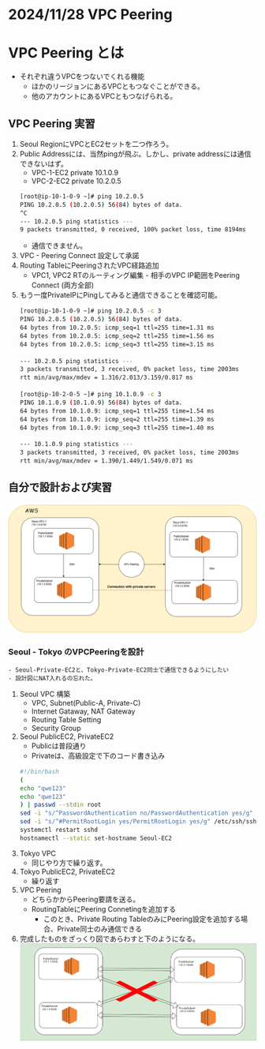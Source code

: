 # 2024/11/28 VPC Peering

# VPC Peering とは
- それぞれ違うVPCをつないでくれる機能
    - ほかのリージョンにあるVPCともつなぐことができる。
    - 他のアカウントにあるVPCともつなげられる。

## VPC Peering 実習
1. Seoul RegionにVPCとEC2セットを二つ作ろう。
2. Public Addressには、当然pingが飛ぶ。しかし、private addressには通信できないはず。
    - VPC-1-EC2 private 10.1.0.9
    - VPC-2-EC2 private 10.2.0.5
    ```bash
    [root@ip-10-1-0-9 ~]# ping 10.2.0.5
    PING 10.2.0.5 (10.2.0.5) 56(84) bytes of data.
    ^C
    --- 10.2.0.5 ping statistics ---
    9 packets transmitted, 0 received, 100% packet loss, time 8194ms
    ```
    - 通信できません。
3. VPC - Peering Connect 設定して承諾
4. Routing TableにPeeringされたVPC経路追加
    - VPC1, VPC2 RTのルーティング編集 - 相手のVPC IP範囲をPeering Connect (両方全部)
5. もう一度PrivateIPにPingしてみると通信できることを確認可能。
    ```bash
    [root@ip-10-1-0-9 ~]# ping 10.2.0.5 -c 3
    PING 10.2.0.5 (10.2.0.5) 56(84) bytes of data.
    64 bytes from 10.2.0.5: icmp_seq=1 ttl=255 time=1.31 ms
    64 bytes from 10.2.0.5: icmp_seq=2 ttl=255 time=1.56 ms
    64 bytes from 10.2.0.5: icmp_seq=3 ttl=255 time=3.15 ms

    --- 10.2.0.5 ping statistics ---
    3 packets transmitted, 3 received, 0% packet loss, time 2003ms
    rtt min/avg/max/mdev = 1.316/2.013/3.159/0.817 ms

    [root@ip-10-2-0-5 ~]# ping 10.1.0.9 -c 3
    PING 10.1.0.9 (10.1.0.9) 56(84) bytes of data.
    64 bytes from 10.1.0.9: icmp_seq=1 ttl=255 time=1.54 ms
    64 bytes from 10.1.0.9: icmp_seq=2 ttl=255 time=1.39 ms
    64 bytes from 10.1.0.9: icmp_seq=3 ttl=255 time=1.40 ms

    --- 10.1.0.9 ping statistics ---
    3 packets transmitted, 3 received, 0% packet loss, time 2003ms
    rtt min/avg/max/mdev = 1.390/1.449/1.549/0.071 ms
    ```
## 自分で設計および実習
![myVPCPeering](./pic/VPCPeering.drawio.png)
### Seoul - Tokyo のVPCPeeringを設計
    - Seoul-Private-EC2と、Tokyo-Private-EC2同士で通信できるようにしたい
    - 設計図にNAT入れるの忘れた。

1. Seoul VPC 構築
    - VPC, Subnet(Public-A, Private-C)
    - Internet Gataway, NAT Gateway
    - Routing Table Setting
    - Security Group
2. Seoul PublicEC2, PrivateEC2
    - Publicは普段通り
    - Privateは、高級設定で下のコード書き込み
    ```bash
    #!/bin/bash
    (
    echo "qwe123"
    echo "qwe123"
    ) | passwd --stdin root
    sed -i "s/^PasswordAuthentication no/PasswordAuthentication yes/g" /etc/ssh/sshd_config           
    sed -i "s/^#PermitRootLogin yes/PermitRootLogin yes/g" /etc/ssh/sshd_config
    systemctl restart sshd
    hostnamectl --static set-hostname Seoul-EC2
    ```
3. Tokyo VPC
    - 同じやり方で繰り返す。
4. Tokyo PublicEC2, PrivateEC2
    - 繰り返す
5. VPC Peering
    - どちらかからPeering要請を送る。
    - RoutingTableにPeering Connetingを追加する
        - このとき、Private Routing TableのみにPeering設定を追加する場合、Private同士のみ通信できる
6. 完成したものをざっくり図であらわすと下のようになる。
![maybethisisright](./pic/vpcpeering.drawio2.png)